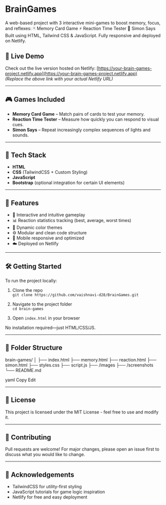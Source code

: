# BrainGames
A web-based project with 3 interactive mini-games to boost memory, focus, and reflexes:  🃏 Memory Card Game  ⚡ Reaction Time Tester  🎵 Simon Says  Built using HTML, Tailwind CSS &amp; JavaScript. Fully responsive and deployed on Netlify.


## 🚀 Live Demo
Check out the live version hosted on Netlify: [https://your-brain-games-project.netlify.app](https://your-brain-games-project.netlify.app)  
*(Replace the above link with your actual Netlify URL)*

---

## 🎮 Games Included

- **Memory Card Game** – Match pairs of cards to test your memory.
- **Reaction Time Tester** – Measure how quickly you can respond to visual cues.
- **Simon Says** – Repeat increasingly complex sequences of lights and sounds.

---

## 🧰 Tech Stack

- **HTML**
- **CSS** (TailwindCSS + Custom Styling)
- **JavaScript**
- **Bootstrap** (optional integration for certain UI elements)

---

## 📱 Features

- 🧩 Interactive and intuitive gameplay
- 📊 Reaction statistics tracking (best, average, worst times)
- 🎨 Dynamic color themes
- ⚙️ Modular and clean code structure
- 📱 Mobile responsive and optimized
- ☁️ Deployed on Netlify


---

## 🛠️ Getting Started

To run the project locally:

1. Clone the repo  
   `git clone https://github.com/vaishnavi-d28/BrainGames.git`

2. Navigate to the project folder  
   `cd brain-games`

3. Open `index.html` in your browser

No installation required—just HTML/CSS/JS.

---

## 📂 Folder Structure

brain-games/
│
├── index.html
├── memory.html
├── reaction.html
├── simon.html
├── styles.css
├── script.js
├── /images
├── /screenshots
└── README.md

yaml
Copy
Edit

---

## 📄 License

This project is licensed under the MIT License - feel free to use and modify it.

---

## 🤝 Contributing

Pull requests are welcome! For major changes, please open an issue first to discuss what you would like to change.

---

## 🙌 Acknowledgements

- TailwindCSS for utility-first styling
- JavaScript tutorials for game logic inspiration
- Netlify for free and easy deployment
